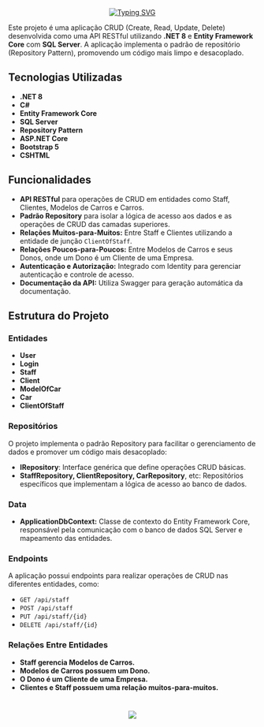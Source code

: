 <div align="center">
  <a href="https://git.io/typing-svg">
    <img src="https://readme-typing-svg.demolab.com?font=Silkscreen&size=20&duration=1500&pause=1000&center=true&vCenter=true&multiline=true&repeat=false&random=false&width=700&height=110&lines=CRUD_Carros+com+%2ENET+8+e+SQL+Server" 
    alt="Typing SVG" />
  </a>
</div>

Este projeto é uma aplicação CRUD (Create, Read, Update, Delete) desenvolvida como uma API RESTful utilizando **.NET 8** e **Entity Framework Core** com **SQL Server**. A aplicação implementa o padrão de repositório (Repository Pattern), promovendo um código mais limpo e desacoplado.

## Tecnologias Utilizadas

- **.NET 8**
- **C#**
- **Entity Framework Core**
- **SQL Server**
- **Repository Pattern**
- **ASP.NET Core**
- **Bootstrap 5**
- **CSHTML**

## Funcionalidades

- **API RESTful** para operações de CRUD em entidades como Staff, Clientes, Modelos de Carros e Carros.
- **Padrão Repository** para isolar a lógica de acesso aos dados e as operações de CRUD das camadas superiores.
- **Relações Muitos-para-Muitos:** Entre Staff e Clientes utilizando a entidade de junção `ClientOfStaff`.
- **Relações Poucos-para-Poucos:** Entre Modelos de Carros e seus Donos, onde um Dono é um Cliente de uma Empresa.
- **Autenticação e Autorização:** Integrado com Identity para gerenciar autenticação e controle de acesso.
- **Documentação da API:** Utiliza Swagger para geração automática da documentação.

## Estrutura do Projeto

### Entidades

- **User**
- **Login**
- **Staff**
- **Client**
- **ModelOfCar**
- **Car**
- **ClientOfStaff**

### Repositórios

O projeto implementa o padrão Repository para facilitar o gerenciamento de dados e promover um código mais desacoplado:

- **IRepository<T>**: Interface genérica que define operações CRUD básicas.
- **StaffRepository, ClientRepository, CarRepository**, etc: Repositórios específicos que implementam a lógica de acesso ao banco de dados.

### Data

- **ApplicationDbContext:** Classe de contexto do Entity Framework Core, responsável pela comunicação com o banco de dados SQL Server e mapeamento das entidades.
  
### Endpoints

A aplicação possui endpoints para realizar operações de CRUD nas diferentes entidades, como:

- `GET /api/staff`
- `POST /api/staff`
- `PUT /api/staff/{id}`
- `DELETE /api/staff/{id}`

### Relações Entre Entidades

- **Staff gerencia Modelos de Carros.**
- **Modelos de Carros possuem um Dono.**
- **O Dono é um Cliente de uma Empresa.**
- **Clientes e Staff possuem uma relação muitos-para-muitos.**

<h1 align="center">
<img src="https://readme-typing-svg.herokuapp.com/?font=Silkscreen&size=35&center=true&vCenter=true&width=700&height=70&duration=5000&lines=Obrigado+pela+atenção!;" />
</h1>
